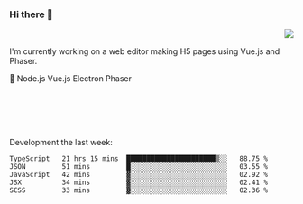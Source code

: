 ### Hi there 👋

<img align="right" src="https://github-readme-stats.vercel.app/api?username=jasonpanggo"/>

<br>
<p align="left">
I'm currently working on a web editor making H5 pages using Vue.js and Phaser.
</p>
<p align="left">
📖 Node.js Vue.js Electron Phaser
</p>
<br>
<br>
<br>
<br>

Development the last week:
<!--START_SECTION:waka-->
```text
TypeScript   21 hrs 15 mins  ██████████████████████▒░░   88.75 % 
JSON         51 mins         █░░░░░░░░░░░░░░░░░░░░░░░░   03.55 % 
JavaScript   42 mins         ▓░░░░░░░░░░░░░░░░░░░░░░░░   02.92 % 
JSX          34 mins         ▓░░░░░░░░░░░░░░░░░░░░░░░░   02.41 % 
SCSS         33 mins         ▓░░░░░░░░░░░░░░░░░░░░░░░░   02.36 % 
```
<!--END_SECTION:waka-->

<!--
**JASONPANGGO/jasonpanggo** is a ✨ _special_ ✨ repository because its `README.md` (this file) appears on your GitHub profile.

Here are some ideas to get you started:

- 🔭 I’m currently working on ...
- 🌱 I’m currently learning ...
- 👯 I’m looking to collaborate on ...
- 🤔 I’m looking for help with ...
- 💬 Ask me about ...
- 📫 How to reach me: ...
- 😄 Pronouns: ...
- ⚡ Fun fact: ...
-->

